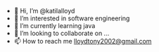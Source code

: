 - 👋 Hi, I’m @katilalloyd
- 👀 I’m interested in  software engineering
- 🌱 I’m currently learning  java
- 💞️ I’m looking to collaborate on ...
- 📫 How to reach me lloydtony2002@gmail.com

<!---
katilalloyd/katilalloyd is a ✨ special ✨ repository because its `README.md` (this file) appears on your GitHub profile.
You can click the Preview link to take a look at your changes.
--->
